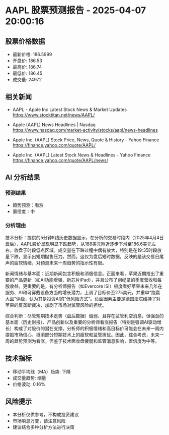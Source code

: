 # AAPL 股票预测报告 - 2025-04-07 20:00:16

## 股票价格数据

- 最新价格: 186.5999
- 开盘价: 186.53
- 最高价: 186.74
- 最低价: 186.45
- 成交量: 24972

## 相关新闻

- AAPL - Apple Inc Latest Stock News & Market Updates
  https://www.stocktitan.net/news/AAPL/

- Apple (AAPL) News Headlines | Nasdaq
  https://www.nasdaq.com/market-activity/stocks/aapl/news-headlines

- Apple Inc. (AAPL) Stock Price, News, Quote & History - Yahoo Finance
  https://finance.yahoo.com/quote/AAPL/

- Apple Inc. (AAPL) Latest Stock News & Headlines - Yahoo Finance
  https://finance.yahoo.com/quote/AAPL/news/


## AI 分析结果

### 预测结果
- 趋势预测：看涨
- 置信度：中

### 分析理由
技术分析：提供的5分钟K线历史数据显示，在分析的交易时段内（2025年4月4日盘后），AAPL股价呈现明显下跌趋势，从188美元附近逐步下滑至186.6美元左右，收盘于时段低点区域。成交量在下跌过程中偶有放大，特别是在19:35时段放量下跌，显示出短期抛售压力。然而，这仅为盘后短时数据，反映的是该交易日尾声的疲软情绪，对预测未来一周趋势的指示性有限。

新闻情绪与基本面：近期新闻包含积极和消极信息。正面来看，苹果近期推出了重要的产品更新（如AI功能增强、新芯片iPad），并且公布了创纪录的季度营收和每股收益。更重要的是，有分析师报告（如Evercore ISI）极度看好苹果未来几年在服务、AI和可穿戴设备方面的增长潜力，上调了目标价至275美元，并重申“跑赢大盘”评级，认为其是投资AI的“低风险方式”。负面因素主要是德国法院维持了对苹果的反垄断裁决，加剧了市场对监管风险的担忧。

综合判断：尽管短期技术走势（盘后数据）偏弱，且存在监管利空消息，但强劲的基本面（历史财报）、产品创新以及重要的分析师看涨报告（特别是强调AI驱动增长）构成了对股价的潜在支撑。分析师的积极情绪和高目标价可能会在未来一周内提振市场信心，抵消部分短期技术上的疲软和监管担忧。因此，综合考虑，未来一周的趋势预测为看涨，但鉴于技术面收盘疲弱和监管消息影响，置信度为中等。

## 技术指标

- 移动平均线（MA）趋势: 下降
- 成交量趋势: 缩量
- 价格波动: 0.16%

## 风险提示

- 本分析仅供参考，不构成投资建议
- 市场瞬息万变，请注意风险
- 建议结合多种分析方法进行决策